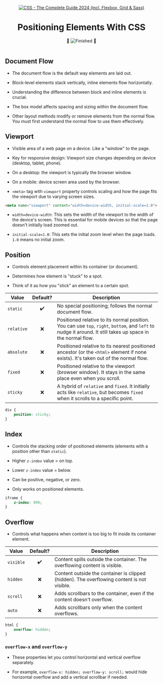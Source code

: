 
<div id="title" align="center">
<a href="https://www.udemy.com/course/css-the-complete-guide-incl-flexbox-grid-sass/">
<img src="https://img.shields.io/badge/CSS_--_The_Complete_Guide_2024_(incl._Flexbox,_Grid_&amp;_Sass)-white?logo=udemy&style=for-the-badge&color=D2CBCB" alt="CSS - The Complete Guide 2024 (incl. Flexbox, Grid &amp; Sass)" />
</a>
<h1>Positioning Elements With CSS</h1>
🎉 <img src="https://img.shields.io/badge/Finished-2025--02--07-white?labelColor=2A6041&color=B6EFD4" alt="Finished" /> 🎂
<br /><br />
</div>

## Document Flow

- The document flow is the default way elements are laid out.

- Block-level elements stack vertically, inline elements flow horizontally.

- Understanding the difference between block and inline elements is crucial.

- The box model affects spacing and sizing within the document flow.

- Other layout methods modify or remove elements from the normal flow. You must first understand the normal flow to use them effectively.

## Viewport

- Visible area of a web page on a device. Like a "window" to the page.

- Key for responsive design: Viewport size changes depending on device (desktop, tablet, phone).

- On a desktop: the viewport is typically the browser window.

- On a mobile: device screen area used by the browser.

- `<meta>` tag with `viewport` property controls scaling and how the page fits the viewport due to varying screen sizes.

```html
<meta name="viewport" content="width=device-width, initial-scale=1.0">
```

- `width=device-width`: This sets the width of the viewport to the width of the device's screen. This is essential for mobile devices so that the page doesn't initially load zoomed out.  

- `initial-scale=1.0`: This sets the initial zoom level when the page loads. `1.0` means no initial zoom.

## Position

- Controls element placement within its container (or document).

- Determines how element is "stuck" to a spot.

- Think of it as how you "stick" an element to a certain spot.

| <center>Value</center> | <center>Default?</center> | <center>Description</center>                                                                                                                                 |
| ---------------------- | ------------------------- | ------------------------------------------------------------------------------------------------------------------------------------------------------------ |
| `static`               | <center>✔️</center>       | No special positioning; follows the normal document flow.                                                                                                    |
| `relative`             | <center>❌</center>        | Positioned relative to its normal position. You can use `top`, `right`, `bottom`, and `left` to nudge it around. It still takes up space in the normal flow. |
| `absolute`             | <center>❌</center>        | Positioned relative to its nearest positioned ancestor (or the `<html>` element if none exists). It's taken out of the normal flow.                          |
| `fixed`                | <center>❌</center>        | Positioned relative to the viewport (browser window). It stays in the same place even when you scroll.                                                       |
| `sticky`               | <center>❌</center>        | A hybrid of `relative` and `fixed`. It initially acts like `relative`, but becomes `fixed` when it scrolls to a specific point.                              |

```css
div {
	position: sticky;
}
```

## Index

- Controls the stacking order of positioned elements (elements with a position other than `static`).

- Higher `z-index` value = on top.

- Lower `z-index` value = below.

- Can be positive, negative, or zero.

- Only works on positioned elements.

```css
iframe {
	z-index: 999;
}
```

## Overflow

- Controls what happens when content is too big to fit inside its container element.

| <center>Value</center> | <center>Default?</center> | <center>Description</center>                                                               |
| ---------------------- | ------------------------- | ------------------------------------------------------------------------------------------ |
| `visible`              | <center>✔️</center>       | Content spills outside the container. The overflowing content is visible.                  |
| `hidden`               | <center>❌</center>        | Content outside the container is clipped (hidden). The overflowing content is not visible. |
| `scroll`               | <center>❌</center>        | Adds scrollbars to the container, even if the content doesn't overflow.                    |
| `auto`                 | <center>❌</center>        | Adds scrollbars only when the content overflows.                                           |

```css
html {
	overflow: hidden;
}
```

### `overflow-x` and `overflow-y`

- These properties let you control horizontal and vertical overflow separately.

- For example, `overflow-x: hidden; overflow-y: scroll;` would hide horizontal overflow and add a vertical scrollbar if needed.
